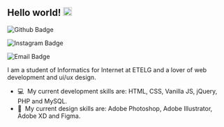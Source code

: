 ## Hello world!&nbsp;<img src="https://github.com/TheDudeThatCode/TheDudeThatCode/blob/master/Assets/Earth.gif" width="20px">

![Github Badge](https://img.shields.io/badge/-Github-000?style=flat-square&logo=Github&logoColor=white&link=https://github.com/viniciuschwalensky/)

![Instagram Badge](https://img.shields.io/badge/-Instagram-C13584?style=flat-square&labelColor=C13584&logo=instagram&logoColor=white&link=https://www.instagram.com/vinicsk)

![Email Badge](https://img.shields.io/badge/-Email-3ABFE6?style=flat-square&logo=minutemailer&logoColor=white&link=mailto:viniciuschwalensky@gmail.com)

<p>
    I am a student of Informatics for Internet at ETELG and a lover of web development and ui/ux design.
</p>

<ul>
  <li>
  💻&nbsp;&nbsp;My current development skills are: HTML, CSS, Vanilla JS, jQuery, PHP and MySQL.
  </li>
  <li>
  🎨&nbsp;&nbsp;My current design skills are: Adobe Photoshop, Adobe Illustrator, Adobe XD and Figma.
  </li>
</ul>


